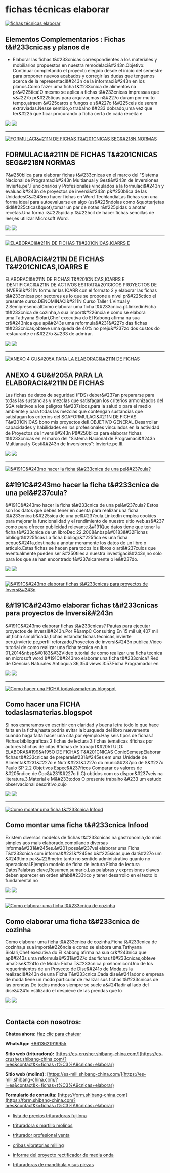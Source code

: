 # fichas técnicas elaborar

<a href="https://swt.shibang-china.com/?l=es&img&k=fichas+t%C3%A9cnicas+elaborar" target="_blank">![fichas técnicas elaborar](http://static.shibang-china.com/all-800x300/1508.jpg)</a>

## Elementos Complementarios : Fichas t&#233cnicas y planos de
* Elaborar las fichas t&#233cnicas correspondientes a los materiales y mobiliarios propuestos en nuestra remodelaci&#243n.Objetivo: Continuar completando el proyecto elegido desde el inicio del semestre para proponer nuevos acabados y corregir las dudas que tengamos acerca de la representaci&#243n de la informaci&#243n en los planos.Como fazer uma ficha t&#233cnica de alimentos na pr&#225tica!O mesmo se aplica a fichas t&#233cnicas impressas que s&#227o pr&#225ticas para arquivar,mas n&#227o duram por muito tempo,atraem &#225caros e fungos e s&#227o f&#225ceis de serem extraviadas.Nesse sentido,o trabalho &#233 dobrado,uma vez que ter&#225 que ficar procurando a ficha certa de cada receita e


<a href="https://whatsapp.shibangsoft.com/WhatsApp.php" target="_blank" title="WhatsApp">![](http://static.shibang-china.com/icon/whatsapp.png)</a> <a href="https://swt.shibang-china.com/?l=es&icon&k=fichas+t%C3%A9cnicas+elaborar" target="_blank">![](http://static.shibang-china.com/icon/chat-es.png)</a>

---

<a href="https://swt.shibang-china.com/?l=es&img&k=fichas+t%C3%A9cnicas+elaborar" target="_blank">![FORMULACI&#211N DE FICHAS T&#201CNICAS SEG&#218N NORMAS](http://static.shibang-china.com/all-800x300/521.jpg)</a>

## FORMULACI&#211N DE FICHAS T&#201CNICAS SEG&#218N NORMAS
P&#250blica para elaborar fichas t&#233cnicas en el marco del "Sistema Nacional de Programaci&#243n Multianual y Gesti&#243n de Inversiones Invierte.pe".Funcionarios y Profesionales vinculados a la formulaci&#243n y evaluaci&#243n de proyectos de inversi&#243n p&#250blica de las UnidadesC&#243mo hacer fichas en Word TechlandiaLas fichas son una forma ideal para autoevaluarse en algo (us&#225ndolas como &quottarjetas did&#225cticas&quot),tomar un par de notas r&#225pidas o anotar recetas.Una forma r&#225pida y f&#225cil de hacer fichas sencillas de leer,es utilizar Microsoft Word.


<a href="https://whatsapp.shibangsoft.com/WhatsApp.php" target="_blank" title="WhatsApp">![](http://static.shibang-china.com/icon/whatsapp.png)</a> <a href="https://swt.shibang-china.com/?l=es&icon&k=fichas+t%C3%A9cnicas+elaborar" target="_blank">![](http://static.shibang-china.com/icon/chat-es.png)</a>

---

<a href="https://swt.shibang-china.com/?l=es&img&k=fichas+t%C3%A9cnicas+elaborar" target="_blank">![ELABORACI&#211N DE FICHAS T&#201CNICAS,IOARRS E](http://static.shibang-china.com/all-800x300/1050.jpg)</a>

## ELABORACI&#211N DE FICHAS T&#201CNICAS,IOARRS E
ELABORACI&#211N DE FICHAS T&#201CNICAS,IOARRS E IDENTIFICACI&#211N DE ACTIVOS ESTRAT&#201GICOS PROYECTOS DE INVERSI&#211N formular las IOARR con el formato 2 y elaborar las ﬁchas t&#233cnicas por sectores es lo que se propone a nivel pr&#225ctico el presente curso.DENOMINACI&#211N Curso Taller 1.Virtual y 2.SemipresencialComo elaborar uma ficha t&#233cnica.pt.linkedinFicha t&#233cnica de cozinha,a sua import&#226ncia e como se elabora uma.Tathyana Siolari,Chef executiva do El Kabong afirma na sua cr&#243nica que ap&#243s uma reformula&#231&#227o das fichas t&#233cnicas,obteve uma queda de 40% no preju&#237zo dos custos do restaurante e n&#227o &#233 de admirar.


<a href="https://whatsapp.shibangsoft.com/WhatsApp.php" target="_blank" title="WhatsApp">![](http://static.shibang-china.com/icon/whatsapp.png)</a> <a href="https://swt.shibang-china.com/?l=es&icon&k=fichas+t%C3%A9cnicas+elaborar" target="_blank">![](http://static.shibang-china.com/icon/chat-es.png)</a>

---

<a href="https://swt.shibang-china.com/?l=es&img&k=fichas+t%C3%A9cnicas+elaborar" target="_blank">![ANEXO 4 GU&#205A PARA LA ELABORACI&#211N DE FICHAS](http://static.shibang-china.com/all-800x300/1093.jpg)</a>

## ANEXO 4 GU&#205A PARA LA ELABORACI&#211N DE FICHAS
Las fichas de datos de seguridad (FDS) deber&#237an prepararse para todas las sustancias y mezclas que satisfagan los criterios armonizados del SGA relativos a los peligros f&#237sicos,para la salud o para el medio ambiente y para todas las mezclas que contengan sustancias que satisfagan los criterios del SGAFORMULACI&#211N DE FICHAS T&#201CNICAS bono mis proyectos deII.OBJETIVO GENERAL Desarrollar capacidades y habilidades en los profesionales vinculados en la actividad de Proyectos de Inversi&#243n P&#250blica para elaborar fichas t&#233cnicas en el marco del "Sistema Nacional de Programaci&#243n Multianual y Gesti&#243n de Inversiones": Invierte.pe.III.


<a href="https://whatsapp.shibangsoft.com/WhatsApp.php" target="_blank" title="WhatsApp">![](http://static.shibang-china.com/icon/whatsapp.png)</a> <a href="https://swt.shibang-china.com/?l=es&icon&k=fichas+t%C3%A9cnicas+elaborar" target="_blank">![](http://static.shibang-china.com/icon/chat-es.png)</a>

---

<a href="https://swt.shibang-china.com/?l=es&img&k=fichas+t%C3%A9cnicas+elaborar" target="_blank">![&#191C&#243mo hacer la ficha t&#233cnica de una pel&#237cula?](http://static.shibang-china.com/all-800x300/128.jpg)</a>

## &#191C&#243mo hacer la ficha t&#233cnica de una pel&#237cula?
&#191C&#243mo hacer la ficha t&#233cnica de una pel&#237cula? Estos son los datos que debes tener en cuenta para realizar una ficha t&#233cnica b&#225sica de una pel&#237cula.LinkedIn emplea cookies para mejorar la funcionalidad y el rendimiento de nuestro sitio web,as&#237 como para ofrecer publicidad relevante.&#191Que datos tiene que tener la ficha t&#233cnica de un libroDec 22,2008&nbsp&#0183&#32Fichas bibliogr&#225ficas La ficha bibliogr&#225fica es una ficha peque&#241a,destinada a anotar meramente los datos de un libro o articulo.Estas fichas se hacen para todos los libros o art&#237culos que eventualmente pueden ser &#250tiles a nuestra investigaci&#243n,no solo para los que se han encontrado f&#237sicamente o le&#237do.


<a href="https://whatsapp.shibangsoft.com/WhatsApp.php" target="_blank" title="WhatsApp">![](http://static.shibang-china.com/icon/whatsapp.png)</a> <a href="https://swt.shibang-china.com/?l=es&icon&k=fichas+t%C3%A9cnicas+elaborar" target="_blank">![](http://static.shibang-china.com/icon/chat-es.png)</a>

---

<a href="https://swt.shibang-china.com/?l=es&img&k=fichas+t%C3%A9cnicas+elaborar" target="_blank">![&#191C&#243mo elaborar fichas t&#233cnicas para proyectos de Inversi&#243n](http://static.shibang-china.com/all-800x300/465.jpg)</a>

## &#191C&#243mo elaborar fichas t&#233cnicas para proyectos de Inversi&#243n
&#191C&#243mo elaborar fichas t&#233cnicas? Pautas para ejecutar proyectos de inversi&#243n.Por R&ampC Consulting En 15 mil uit,407 mil uit,ficha simplificada,fichas estandar,fichas tecnicas,invierte peru,invierte.pe,perfil reforzado,Proyectos de inversi&#243n publica.Video tutorial de como realizar una ficha tecnica enJun 01,2014&nbsp&#0183&#32Video tutorial de como realizar una ficha tecnica en microsoft word &#191C&#243mo elaborar una ficha t&#233cnica? Red de Ciencias Naturales Antioquia 36,354 views.3:57.Ficha Programador en


<a href="https://whatsapp.shibangsoft.com/WhatsApp.php" target="_blank" title="WhatsApp">![](http://static.shibang-china.com/icon/whatsapp.png)</a> <a href="https://swt.shibang-china.com/?l=es&icon&k=fichas+t%C3%A9cnicas+elaborar" target="_blank">![](http://static.shibang-china.com/icon/chat-es.png)</a>

---

<a href="https://swt.shibang-china.com/?l=es&img&k=fichas+t%C3%A9cnicas+elaborar" target="_blank">![Como hacer una FICHA todaslasmaterias.blogspot](http://static.shibang-china.com/all-800x300/1189.jpg)</a>

## Como hacer una FICHA todaslasmaterias.blogspot
Si nos esmeramos en escribir con claridad y buena letra todo lo que hace falta en la ficha,hasta podria evitar la busqueda del libro nuevamente cuando haga falta hacer una cita,por ejemplo.Hay seis tipos de fichas.1 Fichas bibliograficas 2 fichas de lectura 3 fichas tematicas 4fichas por autores 5fichas de citas 6fichas de trabajoT&#205TULO: ELABORA&#199&#195O DE FICHAS T&#201CNICAS ConicSemespElaborar fichas t&#233cnicas de prepara&#231&#245es em uma Unidade de Alimenta&#231&#227o e Nutri&#231&#227o do munic&#237pio de S&#227o Paulo SP 2.2 Objetivos Espec&#237ficos Comparar os valores de &#205ndice de Coc&#231&#227o (I.C) obtidos com os dispon&#237veis na literatura.3.Material e M&#233todos O presente trabalho &#233 um estudo observacional descritivo,cujo


<a href="https://whatsapp.shibangsoft.com/WhatsApp.php" target="_blank" title="WhatsApp">![](http://static.shibang-china.com/icon/whatsapp.png)</a> <a href="https://swt.shibang-china.com/?l=es&icon&k=fichas+t%C3%A9cnicas+elaborar" target="_blank">![](http://static.shibang-china.com/icon/chat-es.png)</a>

---

<a href="https://swt.shibang-china.com/?l=es&img&k=fichas+t%C3%A9cnicas+elaborar" target="_blank">![Como montar uma ficha t&#233cnica Infood](http://static.shibang-china.com/all-800x300/646.jpg)</a>

## Como montar uma ficha t&#233cnica Infood
Existem diversos modelos de fichas t&#233cnicas na gastronomia,do mais simples aos mais elaborado,compilando diversas informa&#231&#245es.&#201 poss&#237vel elaborar uma Ficha T&#233cnica com informa&#231&#245es b&#225sicas,que dar&#227o um &#243timo par&#226metro tanto no sentido administrativo quanto no operacional.Ejemplo modelo de ficha de lectura Ficha de lectura DatosPalabras clave,Resumen,sumario.Las palabras y expresiones claves deben aparecer en orden alfab&#233tico y tener desarrollo en el texto lo fundamental no


<a href="https://whatsapp.shibangsoft.com/WhatsApp.php" target="_blank" title="WhatsApp">![](http://static.shibang-china.com/icon/whatsapp.png)</a> <a href="https://swt.shibang-china.com/?l=es&icon&k=fichas+t%C3%A9cnicas+elaborar" target="_blank">![](http://static.shibang-china.com/icon/chat-es.png)</a>

---

<a href="https://swt.shibang-china.com/?l=es&img&k=fichas+t%C3%A9cnicas+elaborar" target="_blank">![Como elaborar uma ficha t&#233cnica de cozinha](http://static.shibang-china.com/all-800x300/996.jpg)</a>

## Como elaborar uma ficha t&#233cnica de cozinha
Como elaborar uma ficha t&#233cnica de cozinha.Ficha t&#233cnica de cozinha,a sua import&#226ncia e como se elabora uma.Tathyana Siolari,Chef executiva do El Kabong afirma na sua cr&#243nica que ap&#243s uma reformula&#231&#227o das fichas t&#233cnicas,obteve umaDise&#241o de Moda: Ficha T&#233cnica pixelnomiconUno de los requerimientos de un Proyecto de Dise&#241o de Moda,es la realizaci&#243n de una Ficha T&#233cnica.Cada dise&#241ador o empresa de moda tiene un modo particular de realizar sus fichas t&#233cnicas de las prendas.De todos modos siempre se suele a&#241adir al lado del dise&#241o estilizado el despiece de las prendas que lo


<a href="https://whatsapp.shibangsoft.com/WhatsApp.php" target="_blank" title="WhatsApp">![](http://static.shibang-china.com/icon/whatsapp.png)</a> <a href="https://swt.shibang-china.com/?l=es&icon&k=fichas+t%C3%A9cnicas+elaborar" target="_blank">![](http://static.shibang-china.com/icon/chat-es.png)</a>

---
## Contacta con nosotros:

**Chatea ahora:** [Haz clic para chatear](https://swt.shibang-china.com?l=es&contact&k=fichas+t%C3%A9cnicas+elaborar)

**WhatsApp:**  [+8613621919955](https://whatsapp.shibangsoft.com/WhatsApp.php)

**Sitio web (trituradora):** [https://es-crusher.shibang-china.com/](https://es-crusher.shibang-china.com/?l=es&contact&k=fichas+t%C3%A9cnicas+elaborar)

**Sitio web (molino):** [https://es-mill.shibang-china.com/](https://es-mill.shibang-china.com/?l=es&contact&k=fichas+t%C3%A9cnicas+elaborar)

**Formulario de consulta:** [https://form.shibang-china.com](https://form.shibang-china.com?l=es&contact&k=fichas+t%C3%A9cnicas+elaborar)

* [lista de precios trituradoras fujilona](../83/lista%20de%20precios%20trituradoras%20fujilona.md)

* [trituradora s martillo molinos](../90/trituradora%20s%20martillo%20molinos.md)

* [triturador profesional venta](../90/triturador%20profesional%20venta.md)

* [cribas vibratorias milling](../85/cribas%20vibratorias%20milling.md)

* [informe del proyecto rectificador de media onda](../84/informe%20del%20proyecto%20rectificador%20de%20media%20onda.md)

* [trituradoras de mandibula y sus piezas](../84/trituradoras%20de%20mandibula%20y%20sus%20piezas.md)